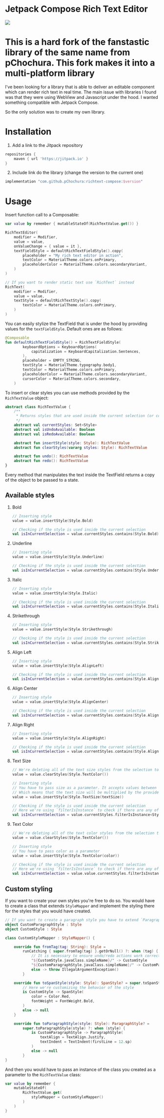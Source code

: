 # Jetpack Compose Rich Text Editor

[![](https://jitpack.io/v/pChochura/richtext-compose.svg)](https://jitpack.io/#pChochura/richtext-compose)

# This is a hard fork of the fanstastic library of the same name from pChochura. This fork makes it into a multi-platform library

I've been looking for a library that is able to deliver an editable component which can render rich
text in real time. The main issue with libraries I found was that they were using WebView and
Javascript under the hood. I wanted something compatible with Jetpack Compose.

So the only solution was to create my own library.

# Installation

1. Add a link to the Jitpack repository

```groovy
repositories {
    maven { url 'https://jitpack.io' }
}
```

2. Include link do the library (change the version to the current one)

```groovy
implementation "com.github.pChochura:richtext-compose:$version"
```

# Usage

Insert function call to a Composable:

```kotlin
var value by remember { mutableStateOf(RichTextValue.get()) }

RichTextEditor(
    modifier = Modifier,
    value = value,
    onValueChange = { value = it },
    textFieldStyle = defaultRichTextFieldStyle().copy(
        placeholder = "My rich text editor in action",
        textColor = MaterialTheme.colors.onPrimary,
        placeholderColor = MaterialTheme.colors.secondaryVariant,
    )
)

// If you want to render static text use `RichText` instead
RichText(
    modifier = Modifier,
    value = value,
    textStyle = defaultRichTextStyle().copy(
        textColor = MaterialTheme.colors.onPrimary,
    )
)
```

You can easily stylize the TextField that is under the hood by providing values for
the `textFieldStyle`. Default ones are as follows:

```kotlin
@Composable
fun defaultRichTextFieldStyle() = RichTextFieldStyle(
        keyboardOptions = KeyboardOptions(
            capitalization = KeyboardCapitalization.Sentences,
        ),
        placeholder = EMPTY_STRING,
        textStyle = MaterialTheme.typography.body1,
        textColor = MaterialTheme.colors.onPrimary,
        placeholderColor = MaterialTheme.colors.secondaryVariant,
        cursorColor = MaterialTheme.colors.secondary,
    )
```

To insert or clear styles you can use methods provided by the `RichTextValue` object:

```kotlin
abstract class RichTextValue {
    /**
     * Returns styles that are used inside the current selection (or composition)
     */
    abstract val currentStyles: Set<Style>
    abstract val isUndoAvailable: Boolean
    abstract val isRedoAvailable: Boolean

    abstract fun insertStyle(style: Style): RichTextValue
    abstract fun clearStyles(vararg styles: Style): RichTextValue

    abstract fun undo(): RichTextValue
    abstract fun redo(): RichTextValue
}
```

Every method that manipulates the text inside the TextField returns a copy of the object to be
passed to a state.

## Available styles

1. Bold
   ```kotlin
   // Inserting style
   value = value.insertStyle(Style.Bold)

   // Checking if the style is used inside the current selection
   val isInCurrentSelection = value.currentStyles.contains(Style.Bold)
   ```

2. Underline
   ```kotlin
   // Inserting style
   value = value.insertStyle(Style.Underline)

   // Checking if the style is used inside the current selection
   val isInCurrentSelection = value.currentStyles.contains(Style.Underline)
   ```

3. Italic
   ```kotlin
   // Inserting style
   value = value.insertStyle(Style.Italic)

   // Checking if the style is used inside the current selection
   val isInCurrentSelection = value.currentStyles.contains(Style.Italic)
   ```

4. Strikethrough
   ```kotlin
   // Inserting style
   value = value.insertStyle(Style.Strikethrough)

   // Checking if the style is used inside the current selection
   val isInCurrentSelection = value.currentStyles.contains(Style.Strikethrough)
   ```

5. Align Left
   ```kotlin
   // Inserting style
   value = value.insertStyle(Style.AlignLeft)

   // Checking if the style is used inside the current selection
   val isInCurrentSelection = value.currentStyles.contains(Style.AlignLeft)
   ```

6. Align Center
   ```kotlin
   // Inserting style
   value = value.insertStyle(Style.AlignCenter)

   // Checking if the style is used inside the current selection
   val isInCurrentSelection = value.currentStyles.contains(Style.AlignCenter)
   ```

7. Align Right
   ```kotlin
   // Inserting style
   value = value.insertStyle(Style.AlignRight)

   // Checking if the style is used inside the current selection
   val isInCurrentSelection = value.currentStyles.contains(Style.AlignRight)
   ```

8. Text Size
   ```kotlin
   // We're deleting all of the text size styles from the selection to avoid multiple multiplications of the size
   value = value.clearStyles(Style.TextColor())

   // Inserting style
   // You have to pass size as a parameter. It accepts values between 0.5f and 2.0f
   // Which means that the text size will be multiplied by the provided value
   value = value.insertStyle(Style.TextSize(textSize))

   // Checking if the style is used inside the current selection
   // Here we're using `filterIsInstance` to check if there are any of the text size styles
   val isInCurrentSelection = value.currentStyles.filterIsInstance<Style.TextSize>().isNotEmpty()
   ```

9. Text Color
   ```kotlin
   // We're deleting all of the text color styles from the selection to avoid having more than one color on the same portion of the text (the last one would be displayed either way)
   value = value.clearStyles(Style.TextColor())

   // Inserting style
   // You have to pass color as a parameter
   value = value.insertStyle(Style.TextColor(color))

   // Checking if the style is used inside the current selection
   // Here we're using `filterIsInstance` to check if there are any of the text color styles
   val isInCurrentSelection = value.value.currentStyles.filterIsInstance<Style.TextColor>().isNotEmpty()
   ```

## Custom styling

If you want to create your own styles you're free to do so. You would have to create a class that
extends `StyleMapper` and implement the styling there for the styles that you would have created.

```kotlin
// If you want to create a paragraph style you have to extend `ParagraphStyle` interface!
object CustomParagraphStyle : Style
object CustomStyle : Style

class CustomStyleMapper : StyleMapper() {

    override fun fromTag(tag: String): Style =
        runCatching { super.fromTag(tag) }.getOrNull() ?: when (tag) {
            // It is necessary to ensure undo/redo actions work correctly
            "${CustomStyle.javaClass.simpleName}/" -> CustomStyle
            "${CustomParagraphStyle.javaClass.simpleName}/" -> CustomParagraphStyle
            else -> throw IllegalArgumentException()
        }

    override fun toSpanStyle(style: Style): SpanStyle? = super.toSpanStyle(style) ?: when (style) {
        // Here we're customizing the behavior of the style
        is CustomStyle -> SpanStyle(
            color = Color.Red,
            fontWeight = FontWeight.Bold,
        )
        else -> null
    }

    override fun toParagraphStyle(style: Style): ParagraphStyle? =
        super.toParagraphStyle(style) ?: when (style) {
            is CustomParagraphStyle -> ParagraphStyle(
                textAlign = TextAlign.Justify,
                textIndent = TextIndent(firstLine = 12.sp)
            )
            else -> null
        }
}
```

And then you would have to pass an instance of the class you created as a parameter to
the `RichTextValue` class:

```kotlin
var value by remember {
    mutableStateOf(
        RichTextValue.get(
            styleMapper = CustomStyleMapper()
        )
    )
}
```
